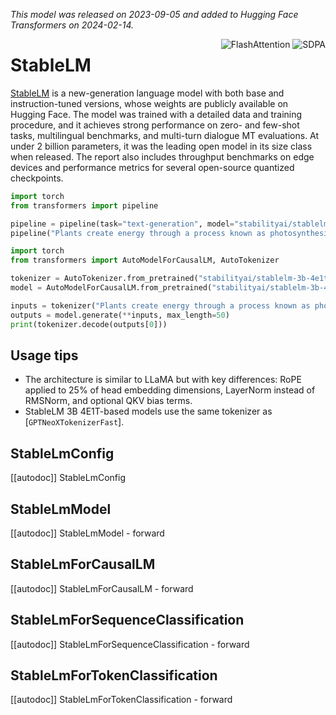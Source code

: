 <!--Copyright 2024 The HuggingFace Team. All rights reserved.

Licensed under the Apache License, Version 2.0 (the "License"); you may not use this file except in compliance with
the License. You may obtain a copy of the License at

http://www.apache.org/licenses/LICENSE-2.0

Unless required by applicable law or agreed to in writing, software distributed under the License is distributed on
an "AS IS" BASIS, WITHOUT WARRANTIES OR CONDITIONS OF ANY KIND, either express or implied. See the License for the
specific language governing permissions and limitations under the License.

⚠️ Note that this file is in Markdown but contain specific syntax for our doc-builder (similar to MDX) that may not be
rendered properly in your Markdown viewer.

-->
*This model was released on 2023-09-05 and added to Hugging Face Transformers on 2024-02-14.*

<div style="float: right;">
    <div class="flex flex-wrap space-x-1">
        <img alt="FlashAttention" src="https://img.shields.io/badge/%E2%9A%A1%EF%B8%8E%20FlashAttention-eae0c8?style=flat">
        <img alt="SDPA" src="https://img.shields.io/badge/SDPA-DE3412?style=flat&logo=pytorch&logoColor=white">
    </div>
</div>

# StableLM

[StableLM](https://huggingface.co/papers/2402.17834) is a new-generation language model with both base and instruction-tuned versions, whose weights are publicly available on Hugging Face. The model was trained with a detailed data and training procedure, and it achieves strong performance on zero- and few-shot tasks, multilingual benchmarks, and multi-turn dialogue MT evaluations. At under 2 billion parameters, it was the leading open model in its size class when released. The report also includes throughput benchmarks on edge devices and performance metrics for several open-source quantized checkpoints.

<hfoptions id="usage">
<hfoption id="Pipeline">

```py
import torch
from transformers import pipeline

pipeline = pipeline(task="text-generation", model="stabilityai/stablelm-3b-4e1t", dtype="auto",)
pipeline("Plants create energy through a process known as photosynthesis.")
```

</hfoption>
<hfoption id="AutoModel">

```py
import torch
from transformers import AutoModelForCausalLM, AutoTokenizer

tokenizer = AutoTokenizer.from_pretrained("stabilityai/stablelm-3b-4e1t")
model = AutoModelForCausalLM.from_pretrained("stabilityai/stablelm-3b-4e1t", dtype="auto",)

inputs = tokenizer("Plants create energy through a process known as photosynthesis.", return_tensors="pt")
outputs = model.generate(**inputs, max_length=50)
print(tokenizer.decode(outputs[0]))
```

</hfoption>
</hfoptions>

## Usage tips

- The architecture is similar to LLaMA but with key differences: RoPE applied to 25% of head embedding dimensions, LayerNorm instead of RMSNorm, and optional QKV bias terms.
- StableLM 3B 4E1T-based models use the same tokenizer as [`GPTNeoXTokenizerFast`].

## StableLmConfig

[[autodoc]] StableLmConfig

## StableLmModel

[[autodoc]] StableLmModel
    - forward

## StableLmForCausalLM

[[autodoc]] StableLmForCausalLM
    - forward

## StableLmForSequenceClassification

[[autodoc]] StableLmForSequenceClassification
    - forward

## StableLmForTokenClassification

[[autodoc]] StableLmForTokenClassification
    - forward
